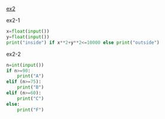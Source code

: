 [ex2](https://eeclass.nthu.edu.tw/homework/report/698202/?ajaxAuth=181f66861b7a1fed1fd01b9c7ed1d77e)

ex2-1
```py
x=float(input())  
y=float(input())  
print("inside") if x**2+y**2<=10000 else print("outside")
```
ex2-2
```py
n=int(input())
if n>=90:
    print("A")
elif (n>=75):
    print("B")
elif (n>=60):
    print("C")
else:
    print("F")
```
